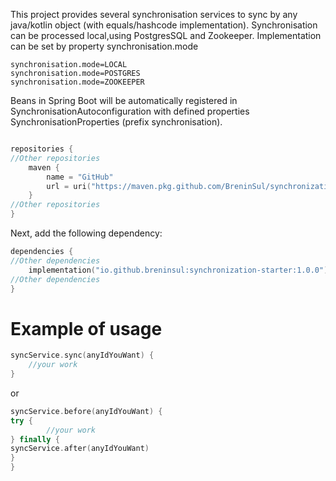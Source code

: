This project provides several synchronisation services to sync by any java/kotlin object (with equals/hashcode implementation).
Synchronisation can be processed local,using PostgresSQL and Zookeeper.
Implementation can be set by property synchronisation.mode
````
synchronisation.mode=LOCAL
synchronisation.mode=POSTGRES
synchronisation.mode=ZOOKEEPER
````
Beans in Spring Boot will be automatically registered in SynchronisationAutoconfiguration with defined properties SynchronisationProperties (prefix synchronisation).

````kotlin

repositories {
//Other repositories
    maven {
        name = "GitHub"
        url = uri("https://maven.pkg.github.com/BreninSul/synchronization-starter")
    }
//Other repositories
}
````

 Next, add the following dependency:

````kotlin
dependencies {
//Other dependencies
    implementation("io.github.breninsul:synchronization-starter:1.0.0")
//Other dependencies
}

````
# Example of usage

````kotlin
syncService.sync(anyIdYouWant) {
    //your work
}
````

or

````kotlin
syncService.before(anyIdYouWant) {
try {
        //your work
} finally {
syncService.after(anyIdYouWant)
}
}
````